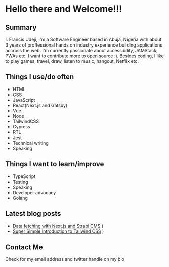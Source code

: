 # Hello there and Welcome!!!

## Summary
I. Francis Udeji, I'm a Software Engineer based in Abuja, Nigeria with about 3 years of proffessional hands on industry experience building applications accross the web. I'm currently passionate about accessibility, JAMStack, PWAs etc. I want to contribute more to open source :). Besides coding, I like to play games, travel, draw, listen to music, hangout, Netflix etc.

## Things I use/do often
- HTML
- CSS
- JavaScript
- React(Next.js and Gatsby)
- Vue
- Node
- TailwindCSS
- Cypress
- RTL
- Jest
- Technical writing
- Speaking

## Things I want to learn/improve
- TypeScript
- Testing
- Speaking
- Developer advocacy
- Golang

## Latest blog posts
- [Data fetching with Next.js and Strapi CMS](https://blog.logrocket.com/introduction-to-data-fetching-with-next-js-and-strapi-cms/)
)
- [Super Simple Introduction to Tailwind CSS](https://francisudeji.com/blog/super-simple-introduction-to-tailwindcss)
)

## Contact Me
Check for my email address and twitter handle on my bio
